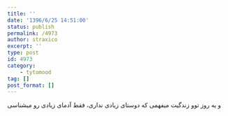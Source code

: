 ```yaml
---
title: ''
date: '1396/6/25 14:51:00'
status: publish
permalink: /4973
author: straxico
excerpt: ''
type: post
id: 4973
category:
    - tytomood
tag: []
post_format: []
---
```

و یه روز توو زندگیت میفهمی که دوستای زیادی نداری، فقط آدمای زیادی رو میشناسی